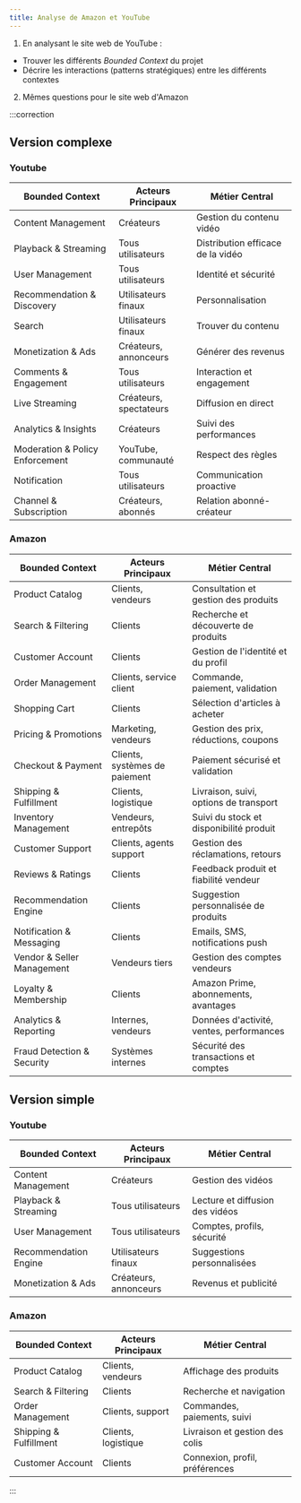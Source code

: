 ```yaml
---
title: Analyse de Amazon et YouTube
---
```


1. En analysant le site web de YouTube :
  - Trouver les différents _Bounded Context_ du projet
  - Décrire les interactions (patterns stratégiques) entre les différents contextes
2. Mêmes questions pour le site web d'Amazon

:::correction
## Version complexe

### Youtube

| Bounded Context                    | Acteurs Principaux           | Métier Central                      |
|-----------------------------------|------------------------------|-------------------------------------|
| Content Management                | Créateurs                    | Gestion du contenu vidéo            |
| Playback & Streaming              | Tous utilisateurs            | Distribution efficace de la vidéo   |
| User Management                   | Tous utilisateurs            | Identité et sécurité                |
| Recommendation & Discovery        | Utilisateurs finaux          | Personnalisation                    |
| Search                            | Utilisateurs finaux          | Trouver du contenu                  |
| Monetization & Ads                | Créateurs, annonceurs        | Générer des revenus                 |
| Comments & Engagement             | Tous utilisateurs            | Interaction et engagement           |
| Live Streaming                    | Créateurs, spectateurs       | Diffusion en direct                 |
| Analytics & Insights              | Créateurs                    | Suivi des performances              |
| Moderation & Policy Enforcement   | YouTube, communauté          | Respect des règles                  |
| Notification                      | Tous utilisateurs            | Communication proactive             |
| Channel & Subscription            | Créateurs, abonnés           | Relation abonné-créateur            |


### Amazon

| Bounded Context                    | Acteurs Principaux           | Métier Central                           |
|-----------------------------------|------------------------------|------------------------------------------|
| Product Catalog                   | Clients, vendeurs            | Consultation et gestion des produits     |
| Search & Filtering                | Clients                      | Recherche et découverte de produits      |
| Customer Account                  | Clients                      | Gestion de l'identité et du profil       |
| Order Management                  | Clients, service client      | Commande, paiement, validation           |
| Shopping Cart                     | Clients                      | Sélection d'articles à acheter           |
| Pricing & Promotions              | Marketing, vendeurs          | Gestion des prix, réductions, coupons    |
| Checkout & Payment                | Clients, systèmes de paiement| Paiement sécurisé et validation          |
| Shipping & Fulfillment            | Clients, logistique          | Livraison, suivi, options de transport   |
| Inventory Management              | Vendeurs, entrepôts          | Suivi du stock et disponibilité produit  |
| Customer Support                  | Clients, agents support      | Gestion des réclamations, retours        |
| Reviews & Ratings                 | Clients                      | Feedback produit et fiabilité vendeur    |
| Recommendation Engine            | Clients                      | Suggestion personnalisée de produits     |
| Notification & Messaging          | Clients                      | Emails, SMS, notifications push          |
| Vendor & Seller Management        | Vendeurs tiers               | Gestion des comptes vendeurs             |
| Loyalty & Membership              | Clients                      | Amazon Prime, abonnements, avantages     |
| Analytics & Reporting             | Internes, vendeurs           | Données d'activité, ventes, performances |
| Fraud Detection & Security        | Systèmes internes            | Sécurité des transactions et comptes     |


## Version simple

### Youtube

| Bounded Context           | Acteurs Principaux     | Métier Central                    |
|--------------------------|------------------------|-----------------------------------|
| Content Management       | Créateurs              | Gestion des vidéos                |
| Playback & Streaming     | Tous utilisateurs      | Lecture et diffusion des vidéos   |
| User Management          | Tous utilisateurs      | Comptes, profils, sécurité        |
| Recommendation Engine    | Utilisateurs finaux    | Suggestions personnalisées        |
| Monetization & Ads       | Créateurs, annonceurs  | Revenus et publicité              |

### Amazon

| Bounded Context           | Acteurs Principaux     | Métier Central                        |
|--------------------------|------------------------|---------------------------------------|
| Product Catalog          | Clients, vendeurs      | Affichage des produits                |
| Search & Filtering       | Clients                | Recherche et navigation               |
| Order Management         | Clients, support       | Commandes, paiements, suivi           |
| Shipping & Fulfillment   | Clients, logistique    | Livraison et gestion des colis        |
| Customer Account         | Clients                | Connexion, profil, préférences        |
:::
